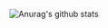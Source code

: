 ![Anurag's github stats](https://github-readme-stats.vercel.app/api?username=onon1101&theme=solarized-light)

